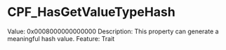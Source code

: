 # CPF_HasGetValueTypeHash

Value: 0x0008000000000000
Description: This property can generate a meaningful hash value.
Feature: Trait